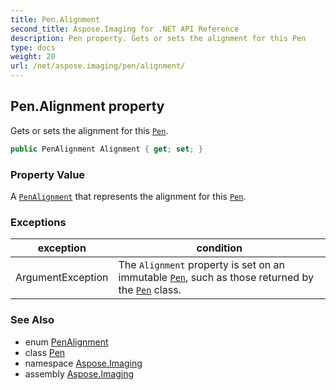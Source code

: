 ```yaml
---
title: Pen.Alignment
second_title: Aspose.Imaging for .NET API Reference
description: Pen property. Gets or sets the alignment for this Pen
type: docs
weight: 20
url: /net/aspose.imaging/pen/alignment/
---
```

## Pen.Alignment property

Gets or sets the alignment for this [`Pen`](../).

```csharp
public PenAlignment Alignment { get; set; }
```

### Property Value

A [`PenAlignment`](../../penalignment/) that represents the alignment for this [`Pen`](../).

### Exceptions

| exception | condition |
| --- | --- |
| ArgumentException | The `Alignment` property is set on an immutable [`Pen`](../), such as those returned by the [`Pen`](../) class. |

### See Also

* enum [PenAlignment](../../penalignment/)
* class [Pen](../)
* namespace [Aspose.Imaging](../../pen/)
* assembly [Aspose.Imaging](../../../)


